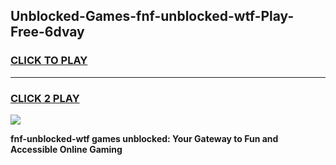 
## Unblocked-Games-fnf-unblocked-wtf-Play-Free-6dvay
<h3>
<a href="https://premium76.site?title=fnf-unblocked-wtf&ref=20M">CLICK TO PLAY</a></h3>
<hr>

<h3>
<a href="https://premium76.site?title=fnf-unblocked-wtf&ref=20M">CLICK 2 PLAY</a>
  
</h3>

<a href="https://premium76.site?title=fnf-unblocked-wtf&ref=19M"><img src="https://clearcache.store/games.png"></a>


**fnf-unblocked-wtf games unblocked: Your Gateway to Fun and Accessible Online Gaming**
